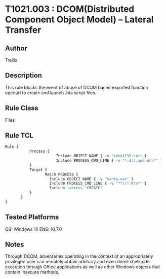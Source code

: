 # T1021.003 : DCOM(Distributed Component Object Model) – Lateral Transfer

## Author
Trellix

## Description
This rule blocks the event of abuse of DCOM based exported function openurl to create and launch .hta script files.

## Rule Class 
Files

## Rule TCL
```tcl
Rule { 
           Process {
		           	   Include OBJECT_NAME { -v "rundll32.exe" } 
                       Include PROCESS_CMD_LINE { -v "*.dll,openurl*" }
		   }
           Target {
                  Match PROCESS {
					Include OBJECT_NAME { -v "mshta.exe" }
					Include PROCESS_CMD_LINE { -v "**\\*.hta*" }
					Include -access "CREATE"      
           }
       }
}
```

## Tested Platforms
OS: Windows 10 ENS: 10.7.0

## Notes
Through DCOM, adversaries operating in the context of an appropriately privileged user can remotely obtain arbitrary and even direct shellcode execution through Office applications as well as other Windows objects that contain insecure methods.
